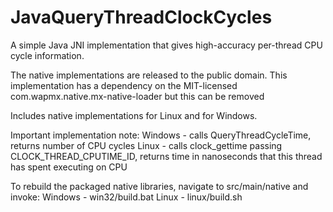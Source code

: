JavaQueryThreadClockCycles
==========================

A simple Java JNI implementation that gives high-accuracy per-thread CPU cycle information.

The native implementations are released to the public domain.  This implementation has a dependency on the MIT-licensed com.wapmx.native.mx-native-loader but this can be removed

Includes native implementations for Linux and for Windows.

Important implementation note:
  Windows - calls QueryThreadCycleTime, returns number of CPU cycles
  Linux - calls clock_gettime passing CLOCK_THREAD_CPUTIME_ID, returns time in nanoseconds that this thread has spent executing on CPU

To rebuild the packaged native libraries, navigate to src/main/native and invoke:
  Windows - win32/build.bat
  Linux - linux/build.sh



